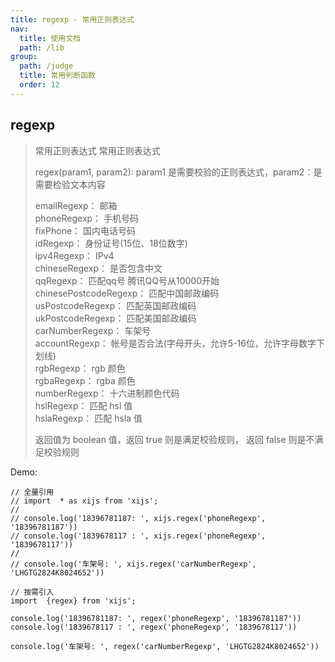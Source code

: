 ```yaml
---
title: regexp - 常用正则表达式
nav:
  title: 使用文档
  path: /lib
group:
  path: /judge
  title: 常用判断函数
  order: 12
---
```


## regexp

> 常用正则表达式 常用正则表达式
> 
> 
> regex(param1, param2): param1 是需要校验的正则表达式，param2：是需要检验文本内容
> 
> emailRegexp： 邮箱<br>
> phoneRegexp：  手机号码 <br>
> fixPhone：  国内电话号码 <br>
> idRegexp： 身份证号(15位、18位数字)<br>
> ipv4Regexp：  IPv4<br>
> chineseRegexp：  是否包含中文<br>
> qqRegexp：  匹配qq号 腾讯QQ号从10000开始<br>
> chinesePostcodeRegexp：  匹配中国邮政编码<br>
> usPostcodeRegexp：  匹配英国邮政编码<br>
> ukPostcodeRegexp：  匹配美国邮政编码<br>
> carNumberRegexp：  车架号<br>
> accountRegexp：  帐号是否合法(字母开头，允许5-16位，允许字母数字下划线)<br>
> rgbRegexp：  rgb 颜色<br>
> rgbaRegexp：  rgba 颜色<br>
> numberRegexp：  十六进制颜色代码<br>
> hslRegexp：  匹配 hsl 值  <br>
> hslaRegexp：  匹配 hsla 值
> 
> 返回值为 boolean 值，返回 true 则是满足校验规则， 返回 false 则是不满足校验规则

Demo:

```tsx | 
// 全量引用
// import  * as xijs from 'xijs';
//
// console.log('18396781187: ', xijs.regex('phoneRegexp', '18396781187'))
// console.log('1839678117 : ', xijs.regex('phoneRegexp', '1839678117'))
//
// console.log('车架号: ', xijs.regex('carNumberRegexp', 'LHGTG2824K8024652'))

// 按需引入
import  {regex} from 'xijs';

console.log('18396781187: ', regex('phoneRegexp', '18396781187'))
console.log('1839678117 : ', regex('phoneRegexp', '1839678117'))

console.log('车架号: ', regex('carNumberRegexp', 'LHGTG2824K8024652'))
```
